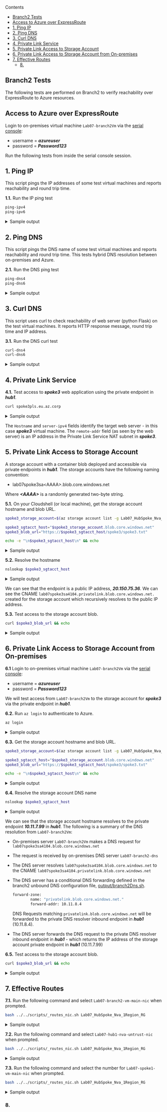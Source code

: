
Contents
- [Branch2 Tests](#branch2-tests)
- [Access to Azure over ExpressRoute](#access-to-azure-over-expressroute)
- [1. Ping IP](#1-ping-ip)
- [2. Ping DNS](#2-ping-dns)
- [3. Curl DNS](#3-curl-dns)
- [4. Private Link Service](#4-private-link-service)
- [5. Private Link Access to Storage Account](#5-private-link-access-to-storage-account)
- [6. Private Link Access to Storage Account from On-premises](#6-private-link-access-to-storage-account-from-on-premises)
- [7. Effective Routes](#7-effective-routes)
  - [8.](#8)


## Branch2 Tests

The following tests are performed on Branch2 to verify reachability over ExpressRoute to Azure resources.

## Access to Azure over ExpressRoute

Login to on-premises virtual machine `Lab07-branch2Vm` via the [serial console](https://learn.microsoft.com/en-us/troubleshoot/azure/virtual-machines/serial-console-overview#access-serial-console-for-virtual-machines-via-azure-portal):
  - username = ***azureuser***
  - password = ***Password123***

Run the following tests from inside the serial console session.

## 1. Ping IP

This script pings the IP addresses of some test virtual machines and reports reachability and round trip time.

**1.1.** Run the IP ping test

```sh
ping-ipv4
ping-ipv6
```

<details>

<summary>Sample output</summary>

```sh
azureuser@branch2Vm:~$ ping-ipv4

 ping ipv4 ...

branch2  - 10.10.0.5 -NA
branch2  - 10.20.0.5 -OK 0.053 ms
hub1-vm  - 10.11.0.5 -OK 5.701 ms
spoke1   - 10.1.0.5 -OK 5.559 ms
spoke2   - 10.2.0.5 -OK 5.313 ms
internet - icanhazip.com -NA
```

```sh
azureuser@branch2Vm:~$ ping-ipv6

 ping ipv6 ...

branch2  - fd00:db8:10::5 -NA
branch2  - fd00:db8:20::5 -OK 0.041 ms
hub1-vm  - fd00:db8:11::5 -OK 4.286 ms
spoke1   - fd00:db8:1::5 -OK 6.385 ms
spoke2   - fd00:db8:2::5 -OK 4.750 ms
internet - icanhazip.com -OK 1.745 ms
```

</details>
<p>

## 2. Ping DNS

This script pings the DNS name of some test virtual machines and reports reachability and round trip time. This tests hybrid DNS resolution between on-premises and Azure.

**2.1.** Run the DNS ping test

```sh
ping-dns4
ping-dns6
```

<details>

<summary>Sample output</summary>

```sh
azureuser@branch2Vm:~$ ping-dns4

 ping dns ipv4 ...

branch2vm.corp - 10.10.0.5 -NA
branch2vm.corp - 10.20.0.5 -OK 0.042 ms
hub1vm.eu.az.corp - 10.11.0.5 -OK 5.102 ms
spoke1vm.eu.az.corp - 10.1.0.5 -OK 5.899 ms
spoke2vm.eu.az.corp - 10.2.0.5 -OK 4.610 ms
icanhazip.com - 104.16.184.241 -NA
```

```sh
azureuser@branch2Vm:~$ ping-dns6

 ping dns ipv6 ...

branch2vm.corp - fd00:db8:10::5 -NA
branch2vm.corp - fd00:db8:20::5 -OK 0.033 ms
hub1vm.eu.az.corp - fd00:db8:11::5 -OK 5.171 ms
spoke1vm.eu.az.corp - fd00:db8:1::5 -OK 5.398 ms
spoke2vm.eu.az.corp - fd00:db8:2::5 -OK 4.909 ms
icanhazip.com - 2606:4700::6810:b9f1 -OK 2.052 ms
```

</details>
<p>

## 3. Curl DNS

This script uses curl to check reachability of web server (python Flask) on the test virtual machines. It reports HTTP response message, round trip time and IP address.

**3.1.** Run the DNS curl test

```sh
curl-dns4
curl-dns6
```

<details>

<summary>Sample output</summary>

```sh
azureuser@branch2Vm:~$ curl-dns4

 curl dns ipv4 ...

 - branch2vm.corp
200 (0.003380s) - 10.20.0.5 - branch2vm.corp
200 (0.021734s) - 10.11.0.5 - hub1vm.eu.az.corp
200 (0.013847s) - 10.11.7.88 - spoke3pls.eu.az.corp
200 (0.010773s) - 10.1.0.5 - spoke1vm.eu.az.corp
200 (0.012362s) - 10.2.0.5 - spoke2vm.eu.az.corp
200 (0.020949s) - 104.16.184.241 - icanhazip.com
200 (0.036891s) - 10.11.7.99 - https://lab07spoke3sa5466.blob.core.windows.net/spoke3/spoke3.txt
```

```sh
azureuser@branch2Vm:~$ curl-dns6

 curl dns ipv6 ...

 - branch2vm.corp
200 (0.005057s) - fd00:db8:20::5 - branch2vm.corp
200 (0.020939s) - fd00:db8:11::5 - hub1vm.eu.az.corp
000 (0.016459s) -  - spoke3pls.eu.az.corp
200 (0.023080s) - fd00:db8:1::5 - spoke1vm.eu.az.corp
200 (0.023074s) - fd00:db8:2::5 - spoke2vm.eu.az.corp
200 (0.074481s) - 2606:4700::6810:b9f1 - icanhazip.com
000 (0.002315s) -  - https://lab07spoke3sa5466.blob.core.windows.net/spoke3/spoke3.txt
```

</details>
<p>

## 4. Private Link Service

**4.1.** Test access to ***spoke3*** web application using the private endpoint in ***hub1***.

```sh
curl spoke3pls.eu.az.corp
```

<details>

<summary>Sample output</summary>

```sh
azureuser@branch2Vm:~$ curl -4 spoke3pls.eu.az.corp
{
  "app": "SERVER",
  "hostname": "spoke3Vm",
  "server-ipv4": "10.3.0.5",
  "server-ipv6": "fd00:db8:3::5",
  "remote-addr": "10.3.6.4",
  "headers": {
    "host": "spoke3pls.eu.az.corp",
    "user-agent": "curl/7.68.0",
    "accept": "*/*"
  }
}
```

</details>
<p>

The `Hostname` and `server-ipv4` fields identify the target web server - in this case ***spoke3*** virtual machine. The `remote-addr` field (as seen by the web server) is an IP address in the Private Link Service NAT subnet in ***spoke3***.

## 5. Private Link Access to Storage Account

A storage account with a container blob deployed and accessible via private endpoints in ***hub1***. The storage accounts have the following naming convention:

* lab07spoke3sa\<AAAA\>.blob.core.windows.net

Where ***\<AAAA\>*** is a randomly generated two-byte string.

**5.1.** On your Cloudshell (or local machine), get the storage account hostname and blob URL.

```sh
spoke3_storage_account=$(az storage account list -g Lab07_HubSpoke_Nva_1Region_RG --query "[?contains(name, 'lab07spoke3sa')].name" -o tsv)

spoke3_sgtacct_host="$spoke3_storage_account.blob.core.windows.net"
spoke3_blob_url="https://$spoke3_sgtacct_host/spoke3/spoke3.txt"

echo -e "\n$spoke3_sgtacct_host\n" && echo
```

<details>

<summary>Sample output</summary>

```sh
lab07spoke3sa4104.blob.core.windows.net
```

</details>
<p>

**5.2.** Resolve the hostname

```sh
nslookup $spoke3_sgtacct_host
```

<details>

<summary>Sample output</summary>

```sh
3-hub-spoke-nva-single-region$ nslookup $spoke3_sgtacct_host
Server:         8.8.8.8
Address:        8.8.8.8#53

Non-authoritative answer:
lab07spoke3sa4104.blob.core.windows.net  canonical name = lab07spoke3sa4104.privatelink.blob.core.windows.net.
lab07spoke3sa4104.privatelink.blob.core.windows.net      canonical name = blob.db3prdstr19a.store.core.windows.net.
Name:   blob.db3prdstr19a.store.core.windows.net
Address: 20.150.75.36
```

</details>
<p>

We can see that the endpoint is a public IP address, ***20.150.75.36***. We can see the CNAME `lab07spoke3sa4104.privatelink.blob.core.windows.net.` created for the storage account which recursively resolves to the public IP address.

**5.3.** Test access to the storage account blob.

```sh
curl $spoke3_blob_url && echo
```

<details>

<summary>Sample output</summary>

```sh
Hello, World!
```

</details>
<p>

## 6. Private Link Access to Storage Account from On-premises

**6.1** Login to on-premises virtual machine `Lab07-branch2Vm` via the [serial console](https://learn.microsoft.com/en-us/troubleshoot/azure/virtual-machines/serial-console-overview#access-serial-console-for-virtual-machines-via-azure-portal):
  - username = ***azureuser***
  - password = ***Password123***

 We will test access from `Lab07-branch2Vm` to the storage account for ***spoke3*** via the private endpoint in ***hub1***.

**6.2.** Run `az login` to authenticate to Azure.

```sh
az login
```

<details>

<summary>Sample output</summary>

```json
azureuser@branch2Vm:~$ az login --identity
[
  {
    "environmentName": "AzureCloud",
    "homeTenantId": "aaa-bbb-ccc-ddd-eee",
    "id": "xxx-yyy-1234-1234-1234",
    "isDefault": true,
    "managedByTenants": [
      {
        "tenantId": "your-tenant-id"
      }
    ],
    "name": "some-random-name",
    "state": "Enabled",
    "tenantId": "your-tenant-id",
    "user": {
      "assignedIdentityInfo": "MSI",
      "name": "systemAssignedIdentity",
      "type": "servicePrincipal"
    }
  }
]
```

</details>
<p>

**6.3.** Get the storage account hostname and blob URL.

```sh
spoke3_storage_account=$(az storage account list -g Lab07_HubSpoke_Nva_1Region_RG --query "[?contains(name, 'lab07spoke3sa')].name" -o tsv)

spoke3_sgtacct_host="$spoke3_storage_account.blob.core.windows.net"
spoke3_blob_url="https://$spoke3_sgtacct_host/spoke3/spoke3.txt"

echo -e "\n$spoke3_sgtacct_host\n" && echo
```

<details>

<summary>Sample output</summary>

```sh
lab07spoke3sa4104.blob.core.windows.net
```

</details>
<p>

**6.4.** Resolve the storage account DNS name

```sh
nslookup $spoke3_sgtacct_host
```

<details>

<summary>Sample output</summary>

```sh
azureuser@branch2Vm:~$ nslookup $spoke3_sgtacct_host
Server:         127.0.0.53
Address:        127.0.0.53#53

Non-authoritative answer:
lab07spoke3sa4104.blob.core.windows.net  canonical name = lab07spoke3sa4104.privatelink.blob.core.windows.net.
Name:   lab07spoke3sa4104.privatelink.blob.core.windows.net
Address: 10.11.7.99
```

</details>
<p>

We can see that the storage account hostname resolves to the private endpoint ***10.11.7.99*** in ***hub1***. The following is a summary of the DNS resolution from `Lab07-branch2Vm`:

- On-premises server `Lab07-branch2Vm` makes a DNS request for `lab07spoke3sa4104.blob.core.windows.net`
- The request is received by on-premises DNS server `Lab07-branch2-dns`
- The DNS server resolves `lab07spoke3sa4104.blob.core.windows.net` to the CNAME `lab07spoke3sa4104.privatelink.blob.core.windows.net`
- The DNS server has a conditional DNS forwarding defined in the branch2 unbound DNS configuration file, [output/branch2Dns.sh](./output/branch2Dns.sh).

  ```sh
  forward-zone:
          name: "privatelink.blob.core.windows.net."
          forward-addr: 10.11.8.4
  ```

  DNS Requests matching `privatelink.blob.core.windows.net` will be forwarded to the private DNS resolver inbound endpoint in ***hub1*** (10.11.8.4).
- The DNS server forwards the DNS request to the private DNS resolver inbound endpoint in ***hub1*** - which returns the IP address of the storage account private endpoint in ***hub1*** (10.11.7.99)

**6.5.** Test access to the storage account blob.

```sh
curl $spoke3_blob_url && echo
```

<details>

<summary>Sample output</summary>

```sh
Hello, World!
```

</details>
<p>

## 7. Effective Routes

**7.1.** Run the following command and select `Lab07-branch2-vm-main-nic` when prompted.

```sh
bash ../../scripts/_routes_nic.sh Lab07_HubSpoke_Nva_1Region_RG
```

<details>

<summary>Sample output</summary>

```sh
Effective routes for Lab07-branch2-vm-main-nic

Source                 Prefix                 State    NextHopType            NextHopIP
---------------------  ---------------------  -------  ---------------------  ------------
Default                10.20.0.0/20           Active   VnetLocal
Default                10.20.16.0/20          Active   VnetLocal
VirtualNetworkGateway  10.1.0.0/20            Active   VirtualNetworkGateway  10.20.88.110
VirtualNetworkGateway  10.1.0.0/20            Active   VirtualNetworkGateway  10.20.88.111
VirtualNetworkGateway  10.2.0.0/20            Active   VirtualNetworkGateway  10.20.88.110
VirtualNetworkGateway  10.2.0.0/20            Active   VirtualNetworkGateway  10.20.88.111
VirtualNetworkGateway  10.11.0.0/20           Active   VirtualNetworkGateway  10.20.88.110
VirtualNetworkGateway  10.11.0.0/20           Active   VirtualNetworkGateway  10.20.88.111
VirtualNetworkGateway  10.11.16.0/20          Active   VirtualNetworkGateway  10.20.88.110
VirtualNetworkGateway  10.11.16.0/20          Active   VirtualNetworkGateway  10.20.88.111
Default                0.0.0.0/0              Active   Internet
Default                fd00:db8:20::/56       Active   VnetLocal
Default                fd00:db8:20:aa00::/56  Active   VnetLocal
VirtualNetworkGateway  fd00:db8:1::/56        Active   VirtualNetworkGateway  10.20.88.110
VirtualNetworkGateway  fd00:db8:1::/56        Active   VirtualNetworkGateway  10.20.88.111
VirtualNetworkGateway  fd00:db8:2::/56        Active   VirtualNetworkGateway  10.20.88.110
VirtualNetworkGateway  fd00:db8:2::/56        Active   VirtualNetworkGateway  10.20.88.111
VirtualNetworkGateway  fd00:db8:11::/56       Active   VirtualNetworkGateway  10.20.88.110
VirtualNetworkGateway  fd00:db8:11::/56       Active   VirtualNetworkGateway  10.20.88.111
VirtualNetworkGateway  fd00:db8:11:aa00::/56  Active   VirtualNetworkGateway  10.20.88.110
VirtualNetworkGateway  fd00:db8:11:aa00::/56  Active   VirtualNetworkGateway  10.20.88.111
Default                ::/0                   Active   Internet
```

</details>
<p>


**7.2.** Run the following command and select `Lab07-hub1-nva-untrust-nic` when prompted.

```sh
bash ../../scripts/_routes_nic.sh Lab07_HubSpoke_Nva_1Region_RG
```

<details>

<summary>Sample output</summary>

```sh
Effective routes for Lab07-hub1-nva-untrust-nic

Source                 Prefix                 State    NextHopType            NextHopIP
---------------------  ---------------------  -------  ---------------------  ------------
Default                10.11.0.0/20           Active   VnetLocal
Default                10.11.16.0/20          Active   VnetLocal
Default                10.1.0.0/20            Active   VNetPeering
Default                10.2.0.0/20            Active   VNetPeering
VirtualNetworkGateway  10.10.0.0/24           Active   VirtualNetworkGateway  10.11.16.14
VirtualNetworkGateway  10.10.0.0/24           Active   VirtualNetworkGateway  10.11.16.15
VirtualNetworkGateway  10.20.0.0/20           Active   VirtualNetworkGateway  10.20.88.110
VirtualNetworkGateway  10.20.0.0/20           Active   VirtualNetworkGateway  10.20.88.111
VirtualNetworkGateway  10.20.16.0/20          Active   VirtualNetworkGateway  10.20.88.110
VirtualNetworkGateway  10.20.16.0/20          Active   VirtualNetworkGateway  10.20.88.111
Default                0.0.0.0/0              Active   Internet
Default                10.11.7.99/32          Active   InterfaceEndpoint
Default                10.11.7.88/32          Active   InterfaceEndpoint
Default                fd00:db8:11::/56       Active   VnetLocal
Default                fd00:db8:11:aa00::/56  Active   VnetLocal
Default                fd00:db8:1::/56        Active   VNetPeering
Default                fd00:db8:2::/56        Active   VNetPeering
VirtualNetworkGateway  fd00:db8:20:aa00::/56  Active   VirtualNetworkGateway  10.20.88.110
VirtualNetworkGateway  fd00:db8:20:aa00::/56  Active   VirtualNetworkGateway  10.20.88.111
VirtualNetworkGateway  fd00:db8:20::/56       Active   VirtualNetworkGateway  10.20.88.110
VirtualNetworkGateway  fd00:db8:20::/56       Active   VirtualNetworkGateway  10.20.88.111
Default                ::/0                   Active   Internet
```

</details>
<p>

**7.3.** Run the following command and select the number for `Lab07-spoke1-vm-main-nic` when prompted.

```sh
bash ../../scripts/_routes_nic.sh Lab07_HubSpoke_Nva_1Region_RG
```

<details>

<summary>Sample output</summary>

```sh
Effective routes for Lab07-spoke1-vm-main-nic

Source    Prefix                 State    NextHopType        NextHopIP
--------  ---------------------  -------  -----------------  -----------------
Default   10.1.0.0/20            Active   VnetLocal
Default   10.11.16.0/20          Active   VNetPeering
Default   10.11.0.0/20           Invalid  VNetPeering
Default   0.0.0.0/0              Invalid  Internet
User      0.0.0.0/0              Active   VirtualAppliance   10.11.2.99
User      10.11.0.0/20           Active   VirtualAppliance   10.11.2.99
Default   10.11.7.99/32          Active   InterfaceEndpoint
Default   10.11.7.88/32          Active   InterfaceEndpoint
Default   fd00:db8:1::/56        Active   VnetLocal
Default   fd00:db8:11:aa00::/56  Active   VNetPeering
Default   fd00:db8:11::/56       Invalid  VNetPeering
Default   ::/0                   Invalid  Internet
User      fd00:db8:11::/56       Active   VirtualAppliance   fd00:db8:11:2::99
User      ::/0                   Active   VirtualAppliance   fd00:db8:11:2::99
```

</details>
<p>

### 8.

